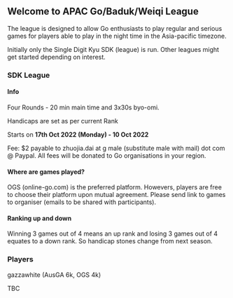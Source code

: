 
## Welcome to APAC Go/Baduk/Weiqi League

The league is designed to allow Go enthusiasts to play regular and serious games for players able to play in the night time in the Asia-pacific timezone. 

Initially only the Single Digit Kyu SDK (league) is run. Other leagues might get started depending on interest.

### SDK League

#### Info

Four Rounds - 20 min main time and 3x30s byo-omi.

Handicaps are set as per current Rank

Starts on **17th Oct 2022 (Monday) - 10 Oct 2022**

Fee: $2 payable to zhuojia.dai at g male (substitute male with mail) dot com @ Paypal. All fees will be donated to Go organisations in your region.

#### Where are games played?

OGS (online-go.com) is the preferred platform. Howevers, players are free to choose their platform upon mutual agreement. Please send link to games to organiser (emails to be shared with participants).

#### Ranking up and down

Winning 3 games out of 4 means an up rank and losing 3 games out of 4 equates to a down rank. So handicap stones change from next season.

### Players

gazzawhite (AusGA 6k, OGS 4k)

TBC
